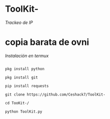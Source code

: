 # ToolKit-
*Trackeo de IP*
# copia barata de ovni 
*Instalación en termux*
~~~pkg upgrade

pkg install python

pkg install git

pip install requests

git clone https://github.com/Ceshack7/ToolKit-

cd TooKit-/

python ToolKit.py
